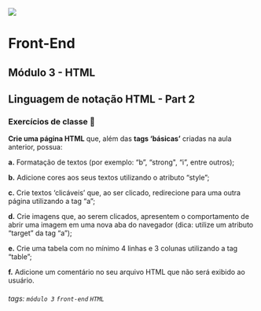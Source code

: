 ![](https://portal.alphaedtech.org.br/images/edtech/logo-edtech.webp)
# Front-End 
## Módulo 3 - HTML
## Linguagem de notação HTML - Part 2
### Exercícios de classe 🏫

<b>Crie uma página HTML</b> que, além das <b>tags ‘básicas’</b> criadas na aula anterior, possua: 

<b>a.</b> Formatação de textos (por exemplo: “b”, “strong", “i”, entre outros); 

<b>b.</b> Adicione cores aos seus textos utilizando o atributo “style”; 

<b>c.</b> Crie textos ‘clicáveis’ que, ao ser clicado, redirecione para uma outra página utilizando a tag “a”; 

<b>d.</b> Crie imagens que, ao serem clicados, apresentem o comportamento de abrir uma imagem em uma nova aba do navegador (dica: utilize um atributo “target” da tag “a”); 

<b>e.</b> Crie uma tabela com no mínimo 4 linhas e 3 colunas utilizando a tag “table”; 

<b>f.</b> Adicione um comentário no seu arquivo HTML que não será exibido ao usuário.

###### tags: `módulo 3` `front-end` `HTML`